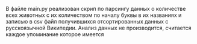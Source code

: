 В файле main.py реализован скрип по парсингу данных о количестве всех животных с их количеством по началу буквы в их названиях и записью в csv файл получившихся отсортированных данных с русскоязычной Википедии.
Анализ данных не производится, считается каждое упоминание которое имеется
